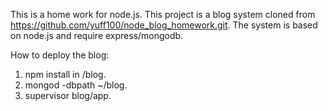 This is a home work for node.js. This project is a blog system cloned from https://github.com/yuff100/node_blog_homework.git. The system is based on node.js and require express/mongodb.

How to deploy the blog:
1. npm install in /blog.
2. mongod -dbpath ~/blog.
3. supervisor blog/app.